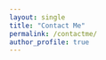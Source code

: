 ```yaml
---
layout: single
title: "Contact Me"
permalink: /contactme/
author_profile: true
---
```


<!-- Calendly inline widget begin -->
<div class="calendly-inline-widget" data-url="https://calendly.com/haoliyin?hide_gdpr_banner=1" style="min-width:320px;height:630px;"></div>
<script type="text/javascript" src="https://assets.calendly.com/assets/external/widget.js" async></script>
<!-- Calendly inline widget end -->